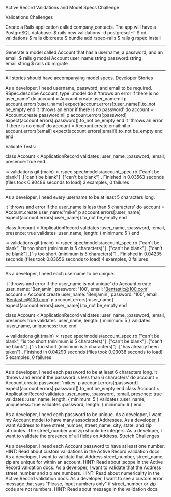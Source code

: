 Active Record Validations and Model Specs Challenge

Validations Challenges

Create a Rails application called company_contacts. The app will have a PostgreSQL database.
$ rails new validations -d postgresql -T
$ cd validations
$ rails db:create
$ bundle add rspec-rails
$ rails g rspec:install

******************************************************************
Generate a model called Account that has a username, a password, and an email.
$ rails g model Account user_name:string password:string email:string
$ rails db:migrate

******************************************************************
All stories should have accompanying model specs.
Developer Stories

As a developer, I need username, password, and email to be required.
RSpec.describe Account, type: :model do
  it 'throws an error if there is no user_name' do
  account = Account.create user_name:nil
  p account.errors[:user_name] 
  expect(account.errors[:user_name]).to_not be_empty 
end
  it 'throws an error if there is no password' do
  account = Account.create password:nil
  p account.errors[:password] 
  expect(account.errors[:password]).to_not be_empty 
  end
  it 'throws an error if there is no email' do
    account = Account.create email:nil
    p account.errors[:email] 
    expect(account.errors[:email]).to_not be_empty
  end
end

Validate Tests:

class Account < ApplicationRecord
    validates :user_name, :password, :email, presence: true
end

➜  validations git:(main) ✗ rspec spec/models/account_spec.rb
["can't be blank"]
.["can't be blank"]
.["can't be blank"]
.
Finished in 0.03563 seconds (files took 0.90486 seconds to load)
3 examples, 0 failures

******************************************************************
As a developer, I need every username to be at least 5 characters long.

  it 'throws and error if the user_name is less than 5 characters' do
    account = Account.create user_name:"mike" 
    p account.errors[:user_name] 
    expect(account.errors[:user_name]).to_not be_empty
  end

class Account < ApplicationRecord
    validates :user_name, :password, :email, presence: true
    validates :user_name, length: { minimum: 5 }
end

➜  validations git:(main) ✗ rspec spec/models/account_spec.rb
["can't be blank", "is too short (minimum is 5 characters)"]
.["can't be blank"]
.["can't be blank"]
.["is too short (minimum is 5 characters)"]
.
Finished in 0.04235 seconds (files took 0.83656 seconds to load)
4 examples, 0 failures

******************************************************************
As a developer, I need each username to be unique.

  it 'throws and error if the user_name is not unique' do
    Account.create user_name: 'Benjamin', password: '100', email: 'Bentastic@100.com' 
    account = Account.create user_name: 'Benjamin', password: '100', email: 'Bentastic@100.com'
    p account.errors[:user_name] 
    expect(account.errors[:user_name]).to_not be_empty
  end

class Account < ApplicationRecord
    validates :user_name, :password, :email, presence: true
    validates :user_name, length: { minimum: 5 }
    validates :user_name, uniqueness: true
end

➜  validations git:(main) ✗ rspec spec/models/account_spec.rb
["can't be blank", "is too short (minimum is 5 characters)"]
.["can't be blank"]
.["can't be blank"]
.["is too short (minimum is 5 characters)"]
.["has already been taken"]
.
Finished in 0.04293 seconds (files took 0.93038 seconds to load)
5 examples, 0 failures

******************************************************************
As a developer, I need each password to be at least 6 characters long.
  it 'throws and error if the password is less than 6 characters' do
    account = Account.create password: 'mikes'
    p account.errors[:password] 
    expect(account.errors[:password]).to_not be_empty
  end
class Account < ApplicationRecord
    validates :user_name, :password, :email, presence: true
    validates :user_name, length: { minimum: 5 }
    validates :user_name, uniqueness: true
    validates :password, length: { minimum: 6 }
end



As a developer, I need each password to be unique.
As a developer, I want my Account model to have many associated Addresses.
As a developer, I want Address to have street_number, street_name, city, state, and zip attributes. The street_number and zip should be integers.
As a developer, I want to validate the presence of all fields on Address.
Stretch Challenges

As a developer, I need each Account password to have at least one number.
HINT: Read about custom validations in the Active Record validation docs.
As a developer, I want to validate that Address street_number, street_name, zip are unique for within an account.
HINT: Read about :scope in the Active Record validation docs.
As a developer, I want to validate that the Address street_number and zip are numbers.
HINT: Read about numericality in the Active Record validation docs.
As a developer, I want to see a custom error message that says "Please, input numbers only" if street_number or zip code are not numbers.
HINT: Read about message in the validation docs.